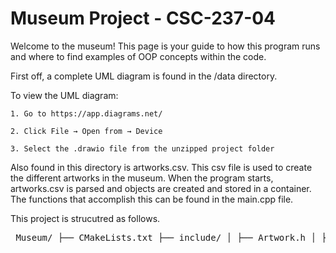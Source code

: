 # Museum Project - CSC-237-04

Welcome to the museum! This page is your guide to how this program runs and where to find examples of OOP concepts within the code.

First off, a complete UML diagram is found in the /data directory. 

To view the UML diagram:

    1. Go to https://app.diagrams.net/
    
    2. Click File → Open from → Device
   
    3. Select the .drawio file from the unzipped project folder

    
Also found in this directory is artworks.csv. This csv file is used to create the different artworks in the museum. 
When the program starts, artworks.csv is parsed and objects are created and stored in a container. The functions that accomplish this can be found in the main.cpp file.

This project is strucutred as follows.

<pre> Museum/ ├── CMakeLists.txt ├── include/ │ ├── Artwork.h │ ├── Date.h │ ├── Dimensions.h │ ├── Name.h │ ├── Painting.h │ ├── Sculpture.h │ ├── WrittenWord.h ├── src/ │ ├── main.cpp │ ├── Artwork.cpp │ ├── Date.cpp │ ├── Dimensions.cpp │ ├── Name.cpp │ ├── Painting.cpp │ ├── Sculpture.cpp │ ├── WrittenWord.cpp ├── data/ │ └── artworks.csv │ └── Museum-UML.drawio └── README.md </pre>

